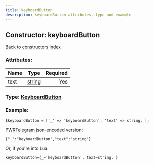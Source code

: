 ```yaml
---
title: keyboardButton
description: keyboardButton attributes, type and example
---
```

## Constructor: keyboardButton  
[Back to constructors index](index.md)



### Attributes:

| Name     |    Type       | Required |
|----------|:-------------:|---------:|
|text|[string](../types/string.md) | Yes|



### Type: [KeyboardButton](../types/KeyboardButton.md)


### Example:

```
$keyboardButton = ['_' => 'keyboardButton', 'text' => string, ];
```  

[PWRTelegram](https://pwrtelegram.xyz) json-encoded version:

```
{"_":"keyboardButton","text":"string"}
```


Or, if you're into Lua:  


```
keyboardButton={_='keyboardButton', text=string, }

```


